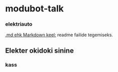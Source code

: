 # modubot-talk
### elektriauto

[.md ehk Markdown keel:](https://guides.github.com/features/mastering-markdown/)
readme failide tegemiseks.

## Elekter okidoki sinine
### kass
